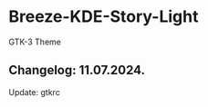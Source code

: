 # Breeze-KDE-Story-Light
GTK-3 Theme

Changelog: 11.07.2024.
-----------------------

Update: gtkrc
